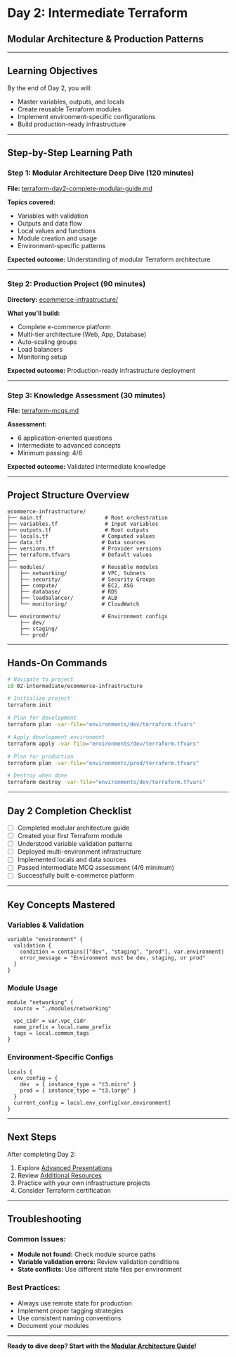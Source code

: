 # Day 2: Intermediate Terraform
## Modular Architecture & Production Patterns

---

## Learning Objectives
By the end of Day 2, you will:
- Master variables, outputs, and locals
- Create reusable Terraform modules
- Implement environment-specific configurations
- Build production-ready infrastructure

---

## Step-by-Step Learning Path

### Step 1: Modular Architecture Deep Dive (120 minutes)
**File:** [terraform-day2-complete-modular-guide.md](terraform-day2-complete-modular-guide.md)

**Topics covered:**
- Variables with validation
- Outputs and data flow
- Local values and functions
- Module creation and usage
- Environment-specific patterns

**Expected outcome:** Understanding of modular Terraform architecture

---

### Step 2: Production Project (90 minutes)
**Directory:** [ecommerce-infrastructure/](ecommerce-infrastructure/)

**What you'll build:**
- Complete e-commerce platform
- Multi-tier architecture (Web, App, Database)
- Auto-scaling groups
- Load balancers
- Monitoring setup

**Expected outcome:** Production-ready infrastructure deployment

---

### Step 3: Knowledge Assessment (30 minutes)
**File:** [terraform-mcqs.md](terraform-mcqs.md)

**Assessment:**
- 6 application-oriented questions
- Intermediate to advanced concepts
- Minimum passing: 4/6

**Expected outcome:** Validated intermediate knowledge

---

## Project Structure Overview

```
ecommerce-infrastructure/
├── main.tf                    # Root orchestration
├── variables.tf               # Input variables
├── outputs.tf                 # Root outputs
├── locals.tf                 # Computed values
├── data.tf                   # Data sources
├── versions.tf               # Provider versions
├── terraform.tfvars          # Default values
├── 
├── modules/                  # Reusable modules
│   ├── networking/           # VPC, Subnets
│   ├── security/             # Security Groups
│   ├── compute/              # EC2, ASG
│   ├── database/             # RDS
│   ├── loadbalancer/         # ALB
│   └── monitoring/           # CloudWatch
│
└── environments/             # Environment configs
    ├── dev/
    ├── staging/
    └── prod/
```

---

## Hands-On Commands

```bash
# Navigate to project
cd 02-intermediate/ecommerce-infrastructure

# Initialize project
terraform init

# Plan for development
terraform plan -var-file="environments/dev/terraform.tfvars"

# Apply development environment
terraform apply -var-file="environments/dev/terraform.tfvars"

# Plan for production
terraform plan -var-file="environments/prod/terraform.tfvars"

# Destroy when done
terraform destroy -var-file="environments/dev/terraform.tfvars"
```

---

## Day 2 Completion Checklist

- [ ] Completed modular architecture guide
- [ ] Created your first Terraform module
- [ ] Understood variable validation patterns
- [ ] Deployed multi-environment infrastructure
- [ ] Implemented locals and data sources
- [ ] Passed intermediate MCQ assessment (4/6 minimum)
- [ ] Successfully built e-commerce platform

---

## Key Concepts Mastered

### Variables & Validation
```hcl
variable "environment" {
  validation {
    condition = contains(["dev", "staging", "prod"], var.environment)
    error_message = "Environment must be dev, staging, or prod"
  }
}
```

### Module Usage
```hcl
module "networking" {
  source = "./modules/networking"
  
  vpc_cidr = var.vpc_cidr
  name_prefix = local.name_prefix
  tags = local.common_tags
}
```

### Environment-Specific Configs
```hcl
locals {
  env_config = {
    dev  = { instance_type = "t3.micro" }
    prod = { instance_type = "t3.large" }
  }
  current_config = local.env_config[var.environment]
}
```

---

## Next Steps

After completing Day 2:
1. Explore [Advanced Presentations](../03-presentations/)
2. Review [Additional Resources](../04-resources/)
3. Practice with your own infrastructure projects
4. Consider Terraform certification

---

## Troubleshooting

### Common Issues:
- **Module not found:** Check module source paths
- **Variable validation errors:** Review validation conditions
- **State conflicts:** Use different state files per environment

### Best Practices:
- Always use remote state for production
- Implement proper tagging strategies
- Use consistent naming conventions
- Document your modules

---

**Ready to dive deep? Start with the [Modular Architecture Guide](terraform-day2-complete-modular-guide.md)!**